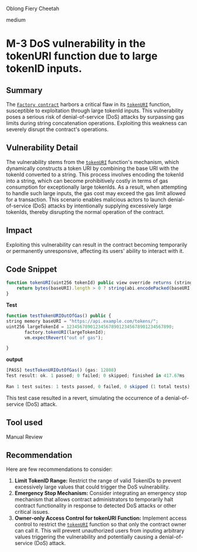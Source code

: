 Oblong Fiery Cheetah

medium

# M-3  DoS vulnerability in the tokenURI function due to large tokenID inputs.

## Summary
The  [`Factory contract`](https://github.com/sherlock-audit/2023-12-arcadia/blob/main/accounts-v2/src/Factory.sol) harbors a critical flaw in its [`tokenURI`](https://github.com/sherlock-audit/2023-12-arcadia/blob/main/accounts-v2/src/Factory.sol#L335) function, susceptible to exploitation through large tokenId inputs. This vulnerability poses a serious risk of denial-of-service (DoS) attacks by surpassing gas limits during string concatenation operations. Exploiting this weakness can severely disrupt the contract's operations.
## Vulnerability Detail
The vulnerability stems from the [`tokenURI`](https://github.com/sherlock-audit/2023-12-arcadia/blob/main/accounts-v2/src/Factory.sol#L335) function's mechanism, which dynamically constructs a token URI by combining the base URI with the tokenId converted to a string. This process involves encoding the tokenId into a string, which can become prohibitively costly in terms of gas consumption for exceptionally large tokenIds. As a result, when attempting to handle such large inputs, the gas cost may exceed the gas limit allowed for a transaction. This scenario enables malicious actors to launch denial-of-service (DoS) attacks by intentionally supplying excessively large tokenIds, thereby disrupting the normal operation of the contract.

## Impact
Exploiting this vulnerability can result in the contract becoming temporarily or permanently unresponsive, affecting its users' ability to interact with it.
## Code Snippet
```javascript
function tokenURI(uint256 tokenId) public view override returns (string memory uri) {
    return bytes(baseURI).length > 0 ? string(abi.encodePacked(baseURI, tokenId.toString())) : "";
}
```
**Test**
```javascript 
function testTokenURIOutOfGas() public {
string memory baseURI = "https://api.example.com/tokens/";
uint256 largeTokenId = 1234567890123456789012345678901234567890;
       factory.tokenURI(largeTokenId);
       vm.expectRevert("out of gas");

}

```
**output**
```javascript
[PASS] testTokenURIOutOfGas() (gas: 12808)
Test result: ok. 1 passed; 0 failed; 0 skipped; finished in 417.67ms
 
Ran 1 test suites: 1 tests passed, 0 failed, 0 skipped (1 total tests)
```
This test case resulted in a revert, simulating the occurrence of a denial-of-service (DoS) attack.

## Tool used

Manual Review

## Recommendation
Here are few recommendations to consider:
1. **Limit TokenID Range:** Restrict the range of valid TokenIDs to prevent excessively large values that could trigger the DoS vulnerability.
2.  **Emergency Stop Mechanism:**  Consider integrating an emergency stop mechanism that allows contract administrators to temporarily halt contract functionality in response to detected DoS attacks or other critical issues.
3. **Owner-only Access Control for tokenURI Function:** Implement access control to restrict the  [`tokenURI`](https://github.com/sherlock-audit/2023-12-arcadia/blob/main/accounts-v2/src/Factory.sol#L335)  function so that only the contract owner can call it. This will prevent unauthorized users from inputing arbitrary values  triggering the vulnerability and potentially causing a denial-of-service (DoS) attack.